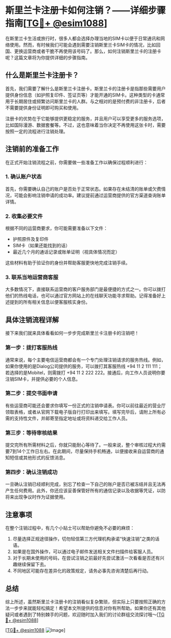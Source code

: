 # 斯里兰卡注册卡如何注销？——详细步骤指南[[TG💪+ @esim1088](https://t.me/s/esim1088)]

在斯里兰卡生活或旅行时，很多人都会选择办理当地的SIM卡以便于日常通讯和网络使用。然而，有时候我们可能会遇到需要注销斯里兰卡SIM卡的情况，比如回国、更换运营商或者干脆不再使用该号码了。那么，如何注销斯里兰卡的注册卡呢？这篇文章将为你提供详细的步骤指南。

## 什么是斯里兰卡注册卡？

首先，我们需要了解什么是斯里兰卡注册卡。斯里兰卡的注册卡是指那些需要用户提供身份信息（如护照复印件、签证页等）才能开通的SIM卡。这种类型的卡通常用于长期居住或频繁访问斯里兰卡的人群。与之相对的是预付费的非注册卡，后者不需要提供身份证明即可购买和使用。

注册卡的优势在于它能够提供更稳定的服务，并且用户可以享受更多的服务选项，比如国际漫游、数据套餐等。不过，这也意味着当你决定不再使用这张卡时，需要按照一定的流程进行注销处理。

## 注销前的准备工作

在正式开始注销流程之前，你需要做一些准备工作以确保过程顺利进行：

### 1. 确认账户状态
首先，你需要确认自己的账户是否处于正常状态。如果存在未结清的账单或欠费情况，可能会影响注销申请的成功率。建议提前通过运营商提供的官方渠道查询账单详情。

### 2. 收集必要文件
根据不同的运营商要求，你可能需要准备以下文件：
- 护照原件及复印件
- SIM卡（如果还能找到的话）
- 最近几个月的通话记录或账单证明（视具体情况而定）

这些材料有助于验证你的身份并帮助客服更快地完成注销手续。

### 3. 联系当地运营商客服
大多数情况下，直接联系运营商的客户服务部门是最便捷的方式之一。你可以拨打他们的热线电话，也可以通过官方网站上的在线聊天功能寻求帮助。记得准备好上述提到的所有相关信息以便客服核实身份。

## 具体注销流程详解

接下来我们就来具体看看如何一步步完成斯里兰卡注册卡的注销吧！

### 第一步：拨打客服热线
通常来说，每个主要电信运营商都会有一个专门处理注销请求的服务热线。例如，如果你使用的是Dialog公司提供的服务，可以拨打其客服热线 +94 11 2 111 111；若选择的是Mobitel，则需拨打 +94 11 2 222 222。接通后，向工作人员说明你要注销SIM卡，并提供必要的个人信息。

### 第二步：提交书面申请
有些运营商可能还会要求你填写一份正式的注销申请表。你可以前往最近的营业厅领取表格，或者从官网下载电子版自行打印出来填写。填写完毕后，请附上所有必需的支持性文件，并邮寄至指定地址或将资料递交给工作人员。

### 第三步：等待审核结果
提交完所有所需材料之后，你就只能耐心等待了。一般来说，整个审核过程大约需要7到14个工作日左右。在此期间，尽量保持手机畅通，以便接收来自运营商的通知短信或其他形式的反馈消息。

### 第四步：确认注销成功
一旦确认注销已经顺利完成，别忘了检查一下自己的账户是否已被冻结并且无法再产生任何费用。此外，你还应该妥善保管好所有的通信记录以及收据等凭证，以防将来出现争议时作为证据使用。

## 注意事项

在整个注销过程中，有几个小贴士可以帮助你避免不必要的麻烦：

1. 尽量选择正规途径操作，切勿轻信第三方代理机构承诺“快速注销”之类的话语。
2. 如果是在国外操作，可以通过电子邮件发送相关文件扫描件给客服人员。
3. 对于长期未使用的号码，在尝试注销之前最好先尝试激活一次看看是否还有兴趣继续保留下去。
4. 不同地区可能存在差异化的政策规定，请务必事先咨询清楚后再行动。

## 总结

综上所述，虽然斯里兰卡注册卡的注销看似复杂繁琐，但实际上只要按照正确的方法一步步来就能轻松搞定！希望本文所提供的信息对你有所帮助。如果你还有其他疑问或者遇到了特别棘手的问题，欢迎随时加入我们的讨论群组交流探讨哦～[[TG💪+ @esim1088](https://t.me/s/esim1088)]

[[TG💪+ @esim1088](https://t.me/s/esim1088) ![Image](https://i.postimg.cc/4NQfJmqS/Snipaste-2025-05-13-00-14-12.png)]